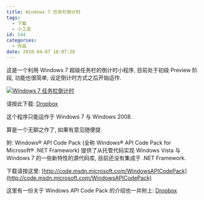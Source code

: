 ```yaml
---
title: Windows 7 任务栏倒计时
tags:
  - 下载
  - 小工具
id: 144
categories:
  - 作品
date: 2010-04-07 18:07:28
---
```


这是一个利用 Windows 7 超级任务栏的倒计时小程序, 目前处于初级 Preview 阶段, 功能也很简单, 设定倒计时方式之后开始运作.

[![Windows 7 任务栏倒计时](//img.beamnote.com/2010/windows-7-taskbar-countdown.png)](//img.beamnote.com/2010/windows-7-taskbar-countdown.png)<!-- more -->

请按此下载: [Dropbox](https://dl.dropbox.com/u/5793811/Win7TaskbarTools.zip)

这个程序只能运作于 Windows 7 与 Windows 2008.

算是一个无聊之作了, 如果有意见随便提.

附: Windows® API Code Pack (全称 Windows® API Code Pack for Microsoft® .NET Framework) 提供了从托管代码实现 Windows Vista 与 Windows 7 的一些新特性的源代码库, 目前还没有集成于 .NET Framework.

下载请按这里: [http://code.msdn.microsoft.com/WindowsAPICodePack](http://code.msdn.microsoft.com/WindowsAPICodePack)

这里有一份关于 Windows API Code Pack 的介绍也一并附上: [Dropbox](https://dl.dropbox.com/u/5793811/API_Code_Pack_for_NET_Framework.pptx)
